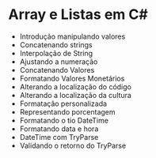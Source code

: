 ﻿# Array e Listas em C#

- Introdução manipulando valores
- Concatenando strings
- Interpolação de String
- Ajustando a numeração
- Concatenando Valores
- Formatando Valores Monetários
- Alterando a localização do código
- Alterando a localização da cultura
- Formatação personalizada
- Representando porcentagem
- Formatando o tio DateTime
- Formatando data e hora
- DateTime com TryParse
- Validando o retorno do TryParse